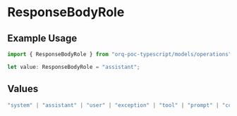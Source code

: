 # ResponseBodyRole

## Example Usage

```typescript
import { ResponseBodyRole } from "orq-poc-typescript/models/operations";

let value: ResponseBodyRole = "assistant";
```

## Values

```typescript
"system" | "assistant" | "user" | "exception" | "tool" | "prompt" | "correction" | "expected_output"
```